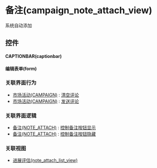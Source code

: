 # 备注(campaign_note_attach_view)  <!-- {docsify-ignore-all} -->


系统自动添加



## 控件
#### CAPTIONBAR(captionbar)
#### 编辑表单(form)


### 关联界面行为
  * [市场活动(CAMPAIGN)](module/crm/campaign) : [清空评论](module/crm/campaign#界面行为)
  * [市场活动(CAMPAIGN)](module/crm/campaign) : [发送评论](module/crm/campaign#界面行为)

### 关联界面逻辑
  * [备注(NOTE_ATTACH)](module/crm/note_attach) : [控制备注按钮显示](module/crm/note_attach/uilogic/note_icon_show)
  * [备注(NOTE_ATTACH)](module/crm/note_attach) : [控制备注按钮隐藏](module/crm/note_attach/uilogic/note_icon_hidden)

### 关联视图
  * [进展评估(note_attach_list_view)](app/view/note_attach_list_view)

<script>
 const { createApp } = Vue
  createApp({
    data() {
      return {

      }
    }
  }).use(ElementPlus).mount('#app')
</script>